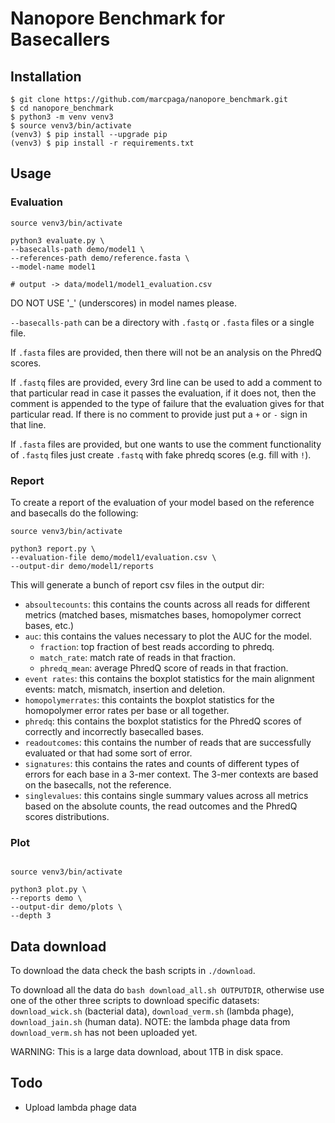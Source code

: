 # Nanopore Benchmark for Basecallers

## Installation

```
$ git clone https://github.com/marcpaga/nanopore_benchmark.git 
$ cd nanopore_benchmark
$ python3 -m venv venv3
$ source venv3/bin/activate
(venv3) $ pip install --upgrade pip
(venv3) $ pip install -r requirements.txt
```

## Usage

### Evaluation

```
source venv3/bin/activate

python3 evaluate.py \
--basecalls-path demo/model1 \
--references-path demo/reference.fasta \
--model-name model1

# output -> data/model1/model1_evaluation.csv
```

DO NOT USE '_' (underscores) in model names please.

`--basecalls-path` can be a directory with `.fastq` or `.fasta` files or a single file. 

If `.fasta` files are provided, then there will not be an analysis on the PhredQ scores.

If `.fastq` files are provided, every 3rd line can be used to add a comment to that particular read in case it passes the evaluation, if it does not, then the comment is appended to the type of failure that the evaluation gives for that particular read. If there is no comment to provide just put a `+` or `-` sign in that line.

If `.fasta` files are provided, but one wants to use the comment functionality of `.fastq` files just create `.fastq` with fake phredq scores (e.g. fill with `!`).


### Report

To create a report of the evaluation of your model based on the reference and basecalls do the following:

```
source venv3/bin/activate

python3 report.py \
--evaluation-file demo/model1/evaluation.csv \
--output-dir demo/model1/reports

```

This will generate a bunch of report csv files in the output dir:
- `absoultecounts`: this contains the counts across all reads for different metrics (matched bases, mismatches bases, homopolymer correct bases, etc.)
- `auc`: this contains the values necessary to plot the AUC for the model. 
    - `fraction`: top fraction of best reads according to phredq.
    - `match_rate`: match rate of reads in that fraction.
    - `phredq_mean`: average PhredQ score of reads in that fraction.
- `event rates`: this contains the boxplot statistics for the main alignment events: match, mismatch, insertion and deletion.
- `homopolymerrates`: this containts the boxplot statistics for the homopolymer error rates per base or all together.
- `phredq`: this contains the boxplot statistics for the PhredQ scores of correctly and incorrectly basecalled bases.
- `readoutcomes`: this contains the number of reads that are successfully evaluated or that had some sort of error.
- `signatures`: this contains the rates and counts of different types of errors for each base in a 3-mer context. The 3-mer contexts are based on the basecalls, not the reference.
- `singlevalues`: this contains single summary values across all metrics based on the absolute counts, the read outcomes and the PhredQ scores distributions.

### Plot

```

source venv3/bin/activate

python3 plot.py \
--reports demo \
--output-dir demo/plots \
--depth 3

```

## Data download

To download the data check the bash scripts in `./download`.

To download all the data do `bash download_all.sh OUTPUTDIR`, otherwise use one of the other three scripts to download specific datasets: `download_wick.sh` (bacterial data), `download_verm.sh` (lambda phage), `download_jain.sh` (human data). NOTE: the lambda phage data from `download_verm.sh` has not been uploaded yet.

WARNING: This is a large data download, about 1TB in disk space.

## Todo

- Upload lambda phage data 